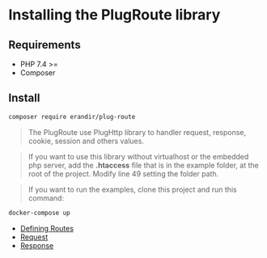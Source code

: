 # Installing the PlugRoute library

## Requirements
* PHP 7.4 >=
* Composer 

## Install
```bash
composer require erandir/plug-route
```

> The PlugRoute use PlugHttp library to handler request, response, cookie, session and others values.

> If you want to use this library without virtualhost or the embedded php server, add the **.htaccess** file that is in the example folder, at the root of the project. Modify line 49 setting the folder path.

> If you want to run the examples, clone this project and run this command:
```bash
docker-compose up
```

* [Defining Routes](defining-routes.md)
* [Request](request.md)
* [Response](https://github.com/erandirjunior/plug-http/blob/master/doc/response.md)